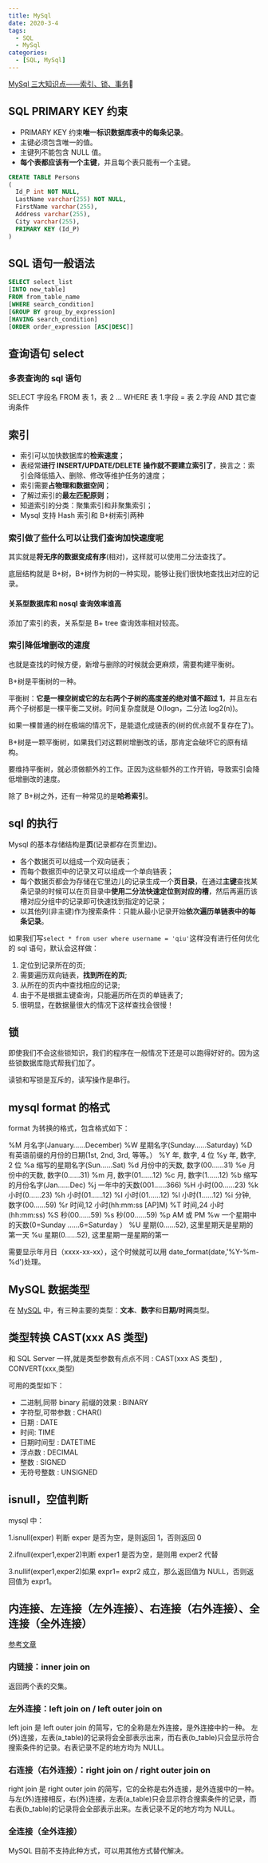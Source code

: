```yaml
---
title: MySql
date: 2020-3-4
tags:
  - SQL
  - MySql
categories:
  - [SQL, MySql]
---
```


[MySql 三大知识点——索引、锁、事务](https://zhuanlan.zhihu.com/p/59764376)🌝

## SQL PRIMARY KEY 约束

- PRIMARY KEY 约束**唯一标识数据库表中的每条记录**。
- 主键必须包含唯一的值。
- 主键列不能包含 NULL 值。
- **每个表都应该有一个主键**，并且每个表只能有一个主键。

```sql
CREATE TABLE Persons
(
  Id_P int NOT NULL,
  LastName varchar(255) NOT NULL,
  FirstName varchar(255),
  Address varchar(255),
  City varchar(255),
  PRIMARY KEY (Id_P)
)
```

## SQL 语句一般语法

```sql
SELECT select_list
[INTO new_table]
FROM from_table_name
[WHERE search_condition]
[GROUP BY group_by_expression]
[HAVING search_condition]
[ORDER order_expression [ASC|DESC]]
```

## 查询语句 select

### 多表查询的 sql 语句

SELECT 字段名 FROM 表 1，表 2 … WHERE 表 1.字段 = 表 2.字段 AND 其它查询条件

## 索引

- 索引可以加快数据库的**检索速度**；
- 表经常**进行 INSERT/UPDATE/DELETE 操作就不要建立索引了**，换言之：索引会降低插入、删除、修改等维护任务的速度；
- 索引需要**占物理和数据空间**；
- 了解过索引的**最左匹配原则**；
- 知道索引的分类：聚集索引和非聚集索引；
- Mysql 支持 Hash 索引和 B+树索引两种

### 索引做了些什么可以让我们查询加快速度呢

其实就是**将无序的数据变成有序**(相对)，这样就可以使用二分法查找了。

底层结构就是 B+树，B+树作为树的一种实现，能够让我们很快地查找出对应的记录。

#### 关系型数据库和 nosql 查询效率谁高

添加了索引的表，关系型是 B+ tree 查询效率相对较高。

### 索引降低增删改的速度

也就是查找的时候方便，新增与删除的时候就会更麻烦，需要构建平衡树。

B+树是平衡树的一种。

平衡树：**它是一棵空树或它的左右两个子树的高度差的绝对值不超过 1**，并且左右两个子树都是一棵平衡二叉树。时间复杂度就是 O(logn，二分法 log2(n))。

如果一棵普通的树在极端的情况下，是能退化成链表的(树的优点就不复存在了)。

B+树是一颗平衡树，如果我们对这颗树增删改的话，那肯定会破坏它的原有结构。

要维持平衡树，就必须做额外的工作。正因为这些额外的工作开销，导致索引会降低增删改的速度。

除了 B+树之外，还有一种常见的是**哈希索引**。

## sql 的执行

Mysql 的基本存储结构是**页**(记录都存在页里边)。

- 各个数据页可以组成一个双向链表；
- 而每个数据页中的记录又可以组成一个单向链表；
- 每个数据页都会为存储在它里边儿的记录生成一个**页目录**，在通过**主键**查找某条记录的时候可以在页目录中**使用二分法快速定位到对应的槽**，然后再遍历该槽对应分组中的记录即可快速找到指定的记录；
- 以其他列(非主键)作为搜索条件：只能从最小记录开始**依次遍历单链表中的每条记录**。

如果我们写`select * from user where username = 'qiu'`这样没有进行任何优化的 sql 语句，默认会这样做：

1. 定位到记录所在的页;
2. 需要遍历双向链表，**找到所在的页**;
3. 从所在的页内中查找相应的记录;
4. 由于不是根据主键查询，只能遍历所在页的单链表了;
5. 很明显，在数据量很大的情况下这样查找会很慢！

## 锁

即使我们不会这些锁知识，我们的程序在一般情况下还是可以跑得好好的。因为这些锁数据库隐式帮我们加了。

读锁和写锁是互斥的，读写操作是串行。

## mysql format 的格式

format 为转换的格式，包含格式如下：

%M 月名字(January……December)
%W 星期名字(Sunday……Saturday)
%D 有英语前缀的月份的日期(1st, 2nd, 3rd, 等等。）
%Y 年, 数字, 4 位
%y 年, 数字, 2 位
%a 缩写的星期名字(Sun……Sat)
%d 月份中的天数, 数字(00……31)
%e 月份中的天数, 数字(0……31)
%m 月, 数字(01……12)
%c 月, 数字(1……12)
%b 缩写的月份名字(Jan……Dec)
%j 一年中的天数(001……366)
%H 小时(00……23)
%k 小时(0……23)
%h 小时(01……12)
%I 小时(01……12)
%l 小时(1……12)
%i 分钟, 数字(00……59)
%r 时间,12 小时(hh:mm:ss [AP]M)
%T 时间,24 小时(hh:mm:ss)
%S 秒(00……59)
%s 秒(00……59)
%p AM 或 PM
%w 一个星期中的天数(0=Sunday ……6=Saturday ）
%U 星期(0……52), 这里星期天是星期的第一天
%u 星期(0……52), 这里星期一是星期的第一

需要显示年月日（xxxx-xx-xx），这个时候就可以用 date_format(date,'%Y-%m-%d')处理。

## MySQL 数据类型

在 [MySQL](https://www.w3school.com.cn/sql/sql_datatypes.asp) 中，有三种主要的类型：**文本**、**数字**和**日期/时间**类型。

## 类型转换 CAST(xxx AS 类型)

和 SQL Server 一样,就是类型参数有点点不同 : CAST(xxx AS 类型) , CONVERT(xxx,类型)

可用的类型如下：

- 二进制,同带 binary 前缀的效果 : BINARY
- 字符型,可带参数 : CHAR()
- 日期 : DATE
- 时间: TIME
- 日期时间型 : DATETIME
- 浮点数 : DECIMAL
- 整数 : SIGNED
- 无符号整数 : UNSIGNED

## isnull，空值判断

mysql 中：

1.isnull(exper) 判断 exper 是否为空，是则返回 1，否则返回 0

2.ifnull(exper1,exper2)判断 exper1 是否为空，是则用 exper2 代替

3.nullif(exper1,exper2)如果 expr1= expr2 成立，那么返回值为 NULL，否则返回值为 expr1。

## 内连接、左连接（左外连接）、右连接（右外连接）、全连接（全外连接）

[参考文章](https://blog.csdn.net/plg17/article/details/78758593)

### 内链接：inner join on

返回两个表的交集。

### 左外连接：left join on / left outer join on

left join 是 left outer join 的简写，它的全称是左外连接，是外连接中的一种。
左(外)连接，左表(a_table)的记录将会全部表示出来，而右表(b_table)只会显示符合搜索条件的记录。右表记录不足的地方均为 NULL。

### 右连接（右外连接）：right join on / right outer join on

right join 是 right outer join 的简写，它的全称是右外连接，是外连接中的一种。
与左(外)连接相反，右(外)连接，左表(a_table)只会显示符合搜索条件的记录，而右表(b_table)的记录将会全部表示出来。左表记录不足的地方均为 NULL。

### 全连接（全外连接）

MySQL 目前不支持此种方式，可以用其他方式替代解决。
